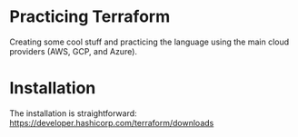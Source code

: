# Practicing Terraform

Creating some cool stuff and practicing the language using the main cloud providers (AWS, GCP, and Azure).

# Installation

The installation is straightforward: https://developer.hashicorp.com/terraform/downloads
